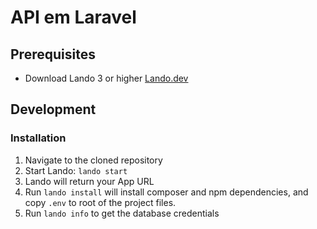 # API em Laravel

## Prerequisites

- Download Lando 3 or higher [Lando.dev](https://github.com/lando/lando/releases)

## Development

### Installation

1. Navigate to the cloned repository
2. Start Lando: `lando start`
3. Lando will return your App URL
4. Run `lando install` will install composer and npm dependencies, and copy `.env` to root of the project files.
5. Run `lando info` to get the database credentials

